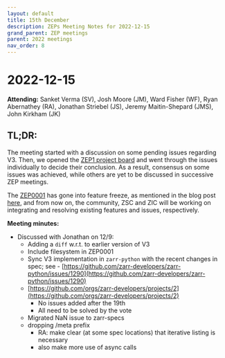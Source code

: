 ```yaml
---
layout: default
title: 15th December
description: ZEPs Meeting Notes for 2022-12-15
grand_parent: ZEP meetings
parent: 2022 meetings
nav_order: 8
---
```


# 2022-12-15

**Attending:** Sanket Verma (SV), Josh Moore (JM), Ward Fisher (WF), Ryan Abernathey (RA), Jonathan Striebel (JS), Jeremy Maitin-Shepard (JMS), John Kirkham (JK)

## TL;DR:

The meeting started with a discussion on some pending issues regarding V3. Then, we opened the [ZEP1 project board](https://github.com/orgs/zarr-developers/projects/2) and went through the issues individually to decide their conclusion. As a result, consensus on some issues was achieved, while others are yet to be discussed in successive ZEP meetings. 

The [ZEP0001](https://zarr.dev/zeps/draft/ZEP0001.html) has gone into feature freeze, as mentioned in the blog post [here](https://zarr.dev/blog/zep1-update/), and from now on, the community, ZSC and ZIC will be working on integrating and resolving existing features and issues, respectively.

**Meeting minutes:**

- Discussed with Jonathan on 12/9:
    - Adding a `diff` w.r.t. to earlier version of V3
    - Include filesystem in ZEP0001
    - Sync V3 implementation in `zarr-python` with the recent changes in spec; see - [https://github.com/zarr-developers/zarr-python/issues/1290](https://github.com/zarr-developers/zarr-python/issues/1290)
    - [https://github.com/orgs/zarr-developers/projects/2](https://github.com/orgs/zarr-developers/projects/2)
      - No issues added after the 19th
      - All need to be solved by the vote
    - Migrated NaN issue to zarr-specs
    - dropping /meta prefix
      - RA: make clear (at some spec locations) that iterative listing is necessary
      - also make more use of async calls
